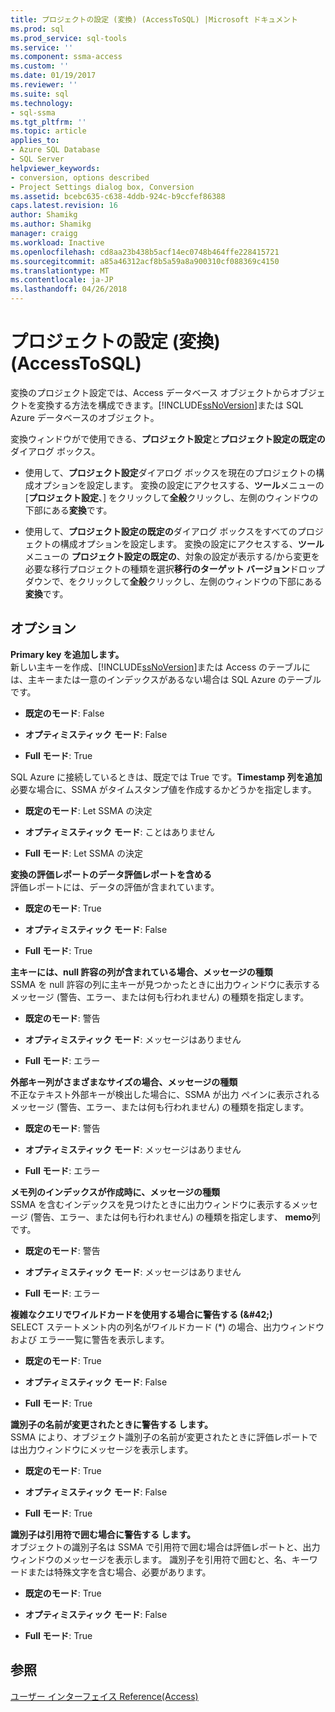 ```yaml
---
title: プロジェクトの設定 (変換) (AccessToSQL) |Microsoft ドキュメント
ms.prod: sql
ms.prod_service: sql-tools
ms.service: ''
ms.component: ssma-access
ms.custom: ''
ms.date: 01/19/2017
ms.reviewer: ''
ms.suite: sql
ms.technology:
- sql-ssma
ms.tgt_pltfrm: ''
ms.topic: article
applies_to:
- Azure SQL Database
- SQL Server
helpviewer_keywords:
- conversion, options described
- Project Settings dialog box, Conversion
ms.assetid: bcebc635-c638-4ddb-924c-b9ccfef86388
caps.latest.revision: 16
author: Shamikg
ms.author: Shamikg
manager: craigg
ms.workload: Inactive
ms.openlocfilehash: cd8aa23b438b5acf14ec0748b464ffe228415721
ms.sourcegitcommit: a85a46312acf8b5a59a8a900310cf088369c4150
ms.translationtype: MT
ms.contentlocale: ja-JP
ms.lasthandoff: 04/26/2018
---
```

# <a name="project-settings-conversion-accesstosql"></a>プロジェクトの設定 (変換) (AccessToSQL)
変換のプロジェクト設定では、Access データベース オブジェクトからオブジェクトを変換する方法を構成できます。[!INCLUDE[ssNoVersion](../../includes/ssnoversion_md.md)]または SQL Azure データベースのオブジェクト。  
  
変換ウィンドウがで使用できる、**プロジェクト設定**と**プロジェクト設定の既定の** ダイアログ ボックス。  
  
-   使用して、**プロジェクト設定**ダイアログ ボックスを現在のプロジェクトの構成オプションを設定します。 変換の設定にアクセスする、**ツール**メニューの [**プロジェクト設定**、] をクリックして**全般**クリックし、左側のウィンドウの下部にある**変換**です。  
  
-   使用して、**プロジェクト設定の既定の**ダイアログ ボックスをすべてのプロジェクトの構成オプションを設定します。 変換の設定にアクセスする、**ツール**メニューの **プロジェクト設定の既定の**、対象の設定が表示する/から変更を必要な移行プロジェクトの種類を選択**移行のターゲット バージョン**ドロップダウンで、をクリックして**全般**クリックし、左側のウィンドウの下部にある**変換**です。  
  
## <a name="options"></a>オプション  
**Primary key を追加します。**  
新しい主キーを作成、[!INCLUDE[ssNoVersion](../../includes/ssnoversion_md.md)]または Access のテーブルには、主キーまたは一意のインデックスがあるない場合は SQL Azure のテーブルです。  
  
-   **既定のモード**: False  
  
-   **オプティミスティック モード**: False  
  
-   **Full モード**: True  
  
SQL Azure に接続しているときは、既定では True です。**Timestamp 列を追加**  
必要な場合に、SSMA がタイムスタンプ値を作成するかどうかを指定します。  
  
-   **既定のモード**: Let SSMA の決定  
  
-   **オプティミスティック モード**: ことはありません  
  
-   **Full モード**: Let SSMA の決定  
  
**変換の評価レポートのデータ評価レポートを含める**  
評価レポートには、データの評価が含まれています。  
  
-   **既定のモード**: True  
  
-   **オプティミスティック モード**: False  
  
-   **Full モード**: True  
  
**主キーには、null 許容の列が含まれている場合、メッセージの種類**  
SSMA を null 許容の列に主キーが見つかったときに出力ウィンドウに表示するメッセージ (警告、エラー、または何も行われません) の種類を指定します。  
  
-   **既定のモード**: 警告  
  
-   **オプティミスティック モード**: メッセージはありません  
  
-   **Full モード**: エラー  
  
**外部キー列がさまざまなサイズの場合、メッセージの種類**  
不正なテキスト外部キーが検出した場合に、SSMA が出力 ペインに表示されるメッセージ (警告、エラー、または何も行われません) の種類を指定します。  
  
-   **既定のモード**: 警告  
  
-   **オプティミスティック モード**: メッセージはありません  
  
-   **Full モード**: エラー  
  
**メモ列のインデックスが作成時に、メッセージの種類**  
SSMA を含むインデックスを見つけたときに出力ウィンドウに表示するメッセージ (警告、エラー、または何も行われません) の種類を指定します、 **memo**列です。  
  
-   **既定のモード**: 警告  
  
-   **オプティミスティック モード**: メッセージはありません  
  
-   **Full モード**: エラー  
  
**複雑なクエリでワイルドカードを使用する場合に警告する (\&#42;)**  
SELECT ステートメント内の列名がワイルドカード (*) の場合、出力ウィンドウおよび エラー一覧に警告を表示します。  
  
-   **既定のモード**: True  
  
-   **オプティミスティック モード**: False  
  
-   **Full モード**: True  
  
**識別子の名前が変更されたときに警告する します。**  
SSMA により、オブジェクト識別子の名前が変更されたときに評価レポートでは出力ウィンドウにメッセージを表示します。  
  
-   **既定のモード**: True  
  
-   **オプティミスティック モード**: False  
  
-   **Full モード**: True  
  
**識別子は引用符で囲む場合に警告する します。**  
オブジェクトの識別子名は SSMA で引用符で囲む場合は評価レポートと、出力ウィンドウのメッセージを表示します。 識別子を引用符で囲むと、名、キーワードまたは特殊文字を含む場合、必要があります。  
  
-   **既定のモード**: True  
  
-   **オプティミスティック モード**: False  
  
-   **Full モード**: True  
  
## <a name="see-also"></a>参照  
[ユーザー インターフェイス Reference(Access)](http://msdn.microsoft.com/en-us/af24c303-4a41-449b-9c86-d6558a97e839)  
  
